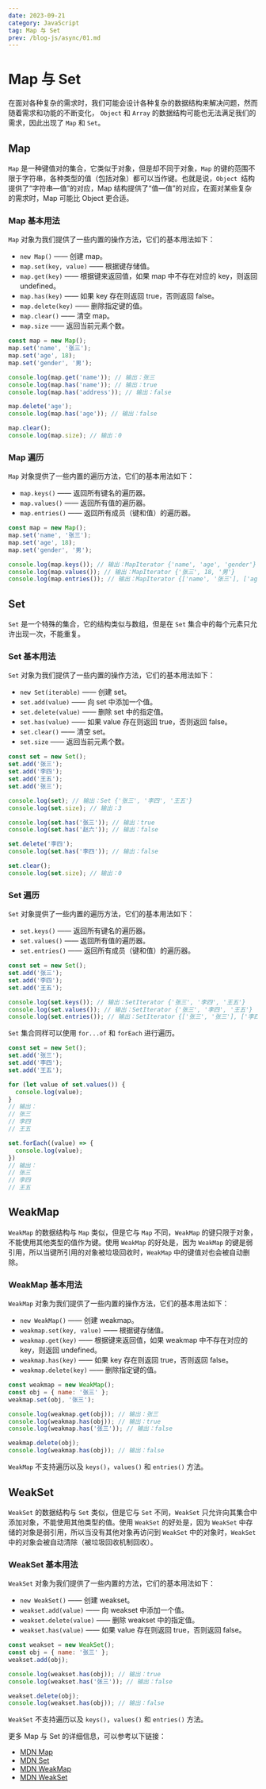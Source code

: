 ```yaml
---
date: 2023-09-21
category: JavaScript
tag: Map 与 Set
prev: /blog-js/async/01.md
---
```


# Map 与 Set
在面对各种复杂的需求时，我们可能会设计各种复杂的数据结构来解决问题，然而随着需求和功能的不断变化， `Object` 和 `Array` 的数据结构可能也无法满足我们的需求，因此出现了 `Map` 和 `Set`。

## Map

`Map` 是一种键值对的集合，它类似于对象，但是却不同于对象，`Map` 的键的范围不限于字符串，各种类型的值（包括对象）都可以当作键。也就是说，`Object `结构提供了“字符串—值”的对应，Map 结构提供了“值—值”的对应，在面对某些复杂的需求时，Map 可能比 Object 更合适。

### Map 基本用法
`Map` 对象为我们提供了一些内置的操作方法，它们的基本用法如下：
- `new Map()` —— 创建 map。
- `map.set(key, value)` —— 根据键存储值。
- `map.get(key)` —— 根据键来返回值，如果 map 中不存在对应的 key，则返回 undefined。
- `map.has(key)` —— 如果 key 存在则返回 true，否则返回 false。
- `map.delete(key)` —— 删除指定键的值。
- `map.clear()` —— 清空 map。
- `map.size` —— 返回当前元素个数。
  
```js
const map = new Map();
map.set('name', '张三');
map.set('age', 18);
map.set('gender', '男');

console.log(map.get('name')); // 输出：张三
console.log(map.has('name')); // 输出：true
console.log(map.has('address')); // 输出：false

map.delete('age');
console.log(map.has('age')); // 输出：false

map.clear();
console.log(map.size); // 输出：0
```

### Map 遍历
`Map` 对象提供了一些内置的遍历方法，它们的基本用法如下：
- `map.keys()` —— 返回所有键名的遍历器。
- `map.values()` —— 返回所有值的遍历器。
- `map.entries()` —— 返回所有成员（键和值）的遍历器。
```js
const map = new Map();
map.set('name', '张三');
map.set('age', 18);
map.set('gender', '男');

console.log(map.keys()); // 输出：MapIterator {'name', 'age', 'gender'} 
console.log(map.values()); // 输出：MapIterator {'张三', 18, '男'} 
console.log(map.entries()); // 输出：MapIterator {['name', '张三'], ['age', 18], ['gender', '男']} 
```

## Set
`Set` 是一个特殊的集合，它的结构类似与数组，但是在 `Set` 集合中的每个元素只允许出现一次，不能重复。

### Set 基本用法
`Set` 对象为我们提供了一些内置的操作方法，它们的基本用法如下：
- `new Set(iterable)` —— 创建 set。
- `set.add(value)` —— 向 set 中添加一个值。
- `set.delete(value)` —— 删除 set 中的指定值。
- `set.has(value)` —— 如果 value 存在则返回 true，否则返回 false。
- `set.clear()` —— 清空 set。
- `set.size` —— 返回当前元素个数。
```js
const set = new Set();
set.add('张三');
set.add('李四');
set.add('王五');
set.add('张三');

console.log(set); // 输出：Set {'张三', '李四', '王五'}
console.log(set.size); // 输出：3

console.log(set.has('张三')); // 输出：true
console.log(set.has('赵六')); // 输出：false

set.delete('李四');
console.log(set.has('李四')); // 输出：false

set.clear();
console.log(set.size); // 输出：0
```

### Set 遍历
`Set` 对象提供了一些内置的遍历方法，它们的基本用法如下：
- `set.keys()` —— 返回所有键名的遍历器。
- `set.values()` —— 返回所有值的遍历器。
- `set.entries()` —— 返回所有成员（键和值）的遍历器。
```js
const set = new Set();
set.add('张三');
set.add('李四');
set.add('王五');

console.log(set.keys()); // 输出：SetIterator {'张三', '李四', '王五'} 
console.log(set.values()); // 输出：SetIterator {'张三', '李四', '王五'} 
console.log(set.entries()); // 输出：SetIterator {['张三', '张三'], ['李四', '李四'], ['王五', '王五']} 
```
`Set` 集合同样可以使用 `for...of` 和 `forEach` 进行遍历。
```js
const set = new Set();
set.add('张三');
set.add('李四');
set.add('王五');

for (let value of set.values()) {
  console.log(value);
}
// 输出：
// 张三
// 李四
// 王五

set.forEach((value) => {
  console.log(value);
})
// 输出：
// 张三
// 李四
// 王五
```

## WeakMap
`WeakMap` 的数据结构与 `Map` 类似，但是它与 `Map` 不同，`WeakMap` 的键只限于对象，不能使用其他类型的值作为键。使用 `WeakMap` 的好处是，因为 `WeakMap` 的键是弱引用，所以当键所引用的对象被垃圾回收时，`WeakMap` 中的键值对也会被自动删除。

### WeakMap 基本用法
`WeakMap` 对象为我们提供了一些内置的操作方法，它们的基本用法如下：
- `new WeakMap()` —— 创建 weakmap。
- `weakmap.set(key, value)` —— 根据键存储值。
- `weakmap.get(key)` —— 根据键来返回值，如果 weakmap 中不存在对应的 key，则返回 undefined。
- `weakmap.has(key)` —— 如果 key 存在则返回 true，否则返回 false。
- `weakmap.delete(key)` —— 删除指定键的值。
```js
const weakmap = new WeakMap();
const obj = { name: '张三' };
weakmap.set(obj, '张三');

console.log(weakmap.get(obj)); // 输出：张三
console.log(weakmap.has(obj)); // 输出：true
console.log(weakmap.has('张三')); // 输出：false

weakmap.delete(obj);
console.log(weakmap.has(obj)); // 输出：false

```
`WeakMap` 不支持遍历以及 `keys()`，`values()` 和 `entries()` 方法。

## WeakSet
`WeakSet` 的数据结构与 `Set` 类似，但是它与 `Set` 不同，`WeakSet` 只允许向其集合中添加对象，不能使用其他类型的值。使用 `WeakSet` 的好处是，因为 `WeakSet` 中存储的对象是弱引用，所以当没有其他对象再访问到 `WeakSet` 中的对象时，`WeakSet` 中的对象会被自动清除（被垃圾回收机制回收）。
### WeakSet 基本用法
`WeakSet` 对象为我们提供了一些内置的方法，它们的基本用法如下：
- `new WeakSet()` —— 创建 weakset。
- `weakset.add(value)` —— 向 weakset 中添加一个值。
- `weakset.delete(value)` —— 删除 weakset 中的指定值。
- `weakset.has(value)` —— 如果 value 存在则返回 true，否则返回 false。
```js
const weakset = new WeakSet();
const obj = { name: '张三' };
weakset.add(obj);

console.log(weakset.has(obj)); // 输出：true
console.log(weakset.has('张三')); // 输出：false

weakset.delete(obj);
console.log(weakset.has(obj)); // 输出：false

```
    
`WeakSet` 不支持遍历以及 `keys()`，`values()` 和 `entries()` 方法。

<Minfo>

更多 Map 与 Set 的详细信息，可以参考以下链接：
- [MDN Map](https://developer.mozilla.org/zh-CN/docs/Web/JavaScript/Reference/Global_Objects/Map)
- [MDN Set](https://developer.mozilla.org/zh-CN/docs/Web/JavaScript/Reference/Global_Objects/Set)
- [MDN WeakMap](https://developer.mozilla.org/zh-CN/docs/Web/JavaScript/Reference/Global_Objects/WeakMap)
- [MDN WeakSet](https://developer.mozilla.org/zh-CN/docs/Web/JavaScript/Reference/Global_Objects/WeakSet)

</Minfo>